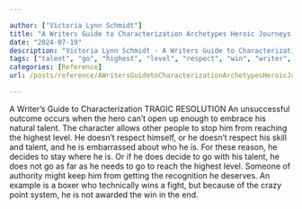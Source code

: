 ```yaml
---

author: ["Victoria Lynn Schmidt"]
title: "A Writers Guide to Characterization Archetypes Heroic Journeys and Other Elements of Dynamic Character Development - part0018_split_006.html"
date: "2024-07-19"
description: "Victoria Lynn Schmidt - A Writers Guide to Characterization Archetypes Heroic Journeys and Other Elements of Dynamic Character Development"
tags: ["talent", "go", "highest", "level", "respect", "win", "writer", "guide", "characterization", "tragic", "resolution", "unsuccessful", "outcome", "occurs", "hero", "open", "enough", "embrace", "natural", "character", "allows", "people", "stop", "reaching", "skill"]
categories: [Reference]
url: /posts/reference/AWritersGuidetoCharacterizationArchetypesHeroicJourneysandOtherElementsofDynamicCharacterDevelopment-part0018split006html

---
```



A Writer’s Guide to Characterization
TRAGIC RESOLUTION
An unsuccessful outcome occurs when the hero can’t open up enough to embrace his natural talent. The character allows other people to stop him from reaching the highest level. He doesn’t respect himself, or he doesn’t respect his skill and talent, and he is embarrassed about who he is. For these reason, he decides to stay where he is. Or if he does decide to go with his talent, he does not go as far as he needs to go to reach the highest level.
Someone of authority might keep him from getting the recognition he deserves. An example is a boxer who technically wins a fight, but because of the crazy point system, he is not awarded the win in the end.
